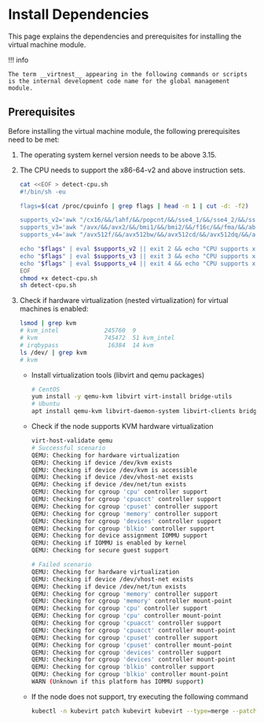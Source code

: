 # Install Dependencies

This page explains the dependencies and prerequisites for installing the virtual machine module.

!!! info

    The term __virtnest__ appearing in the following commands or scripts is the internal development code name for the global management module.

## Prerequisites

Before installing the virtual machine module, the following prerequisites need to be met:

1. The operating system kernel version needs to be above 3.15.

2. The CPU needs to support the x86-64-v2 and above instruction sets.

    ```sh
    cat <<EOF > detect-cpu.sh
    #!/bin/sh -eu
    
    flags=$(cat /proc/cpuinfo | grep flags | head -n 1 | cut -d: -f2)
    
    supports_v2='awk "/cx16/&&/lahf/&&/popcnt/&&/sse4_1/&&/sse4_2/&&/ssse3/ {found=1} END {exit !found}"'
    supports_v3='awk "/avx/&&/avx2/&&/bmi1/&&/bmi2/&&/f16c/&&/fma/&&/abm/&&/movbe/&&/xsave/ {found=1} END {exit !found}"'
    supports_v4='awk "/avx512f/&&/avx512bw/&&/avx512cd/&&/avx512dq/&&/avx512vl/ {found=1} END {exit !found}"'
    
    echo "$flags" | eval $supports_v2 || exit 2 && echo "CPU supports x86-64-v2"
    echo "$flags" | eval $supports_v3 || exit 3 && echo "CPU supports x86-64-v3"
    echo "$flags" | eval $supports_v4 || exit 4 && echo "CPU supports x86-64-v4"
    EOF
    chmod +x detect-cpu.sh
    sh detect-cpu.sh
    ```

3. Check if hardware virtualization (nested virtualization) for virtual machines is enabled:

    ```sh
    lsmod | grep kvm
    # kvm_intel             245760  9
    # kvm                   745472  51 kvm_intel
    # irqbypass              16384  14 kvm
    ls /dev/ | grep kvm
    # kvm
    ```

    - Install virtualization tools (libvirt and qemu packages)

        ```sh
        # CentOS
        yum install -y qemu-kvm libvirt virt-install bridge-utils
        # Ubuntu
        apt install qemu-kvm libvirt-daemon-system libvirt-clients bridge-utils
        ```

    - Check if the node supports KVM hardware virtualization

        ```sh
        virt-host-validate qemu
        # Successful scenario
        QEMU: Checking for hardware virtualization                                 : PASS
        QEMU: Checking if device /dev/kvm exists                                   : PASS
        QEMU: Checking if device /dev/kvm is accessible                            : PASS
        QEMU: Checking if device /dev/vhost-net exists                             : PASS
        QEMU: Checking if device /dev/net/tun exists                               : PASS
        QEMU: Checking for cgroup 'cpu' controller support                         : PASS
        QEMU: Checking for cgroup 'cpuacct' controller support                     : PASS
        QEMU: Checking for cgroup 'cpuset' controller support                      : PASS
        QEMU: Checking for cgroup 'memory' controller support                      : PASS
        QEMU: Checking for cgroup 'devices' controller support                     : PASS
        QEMU: Checking for cgroup 'blkio' controller support                       : PASS
        QEMU: Checking for device assignment IOMMU support                         : PASS
        QEMU: Checking if IOMMU is enabled by kernel                               : PASS
        QEMU: Checking for secure guest support                                    : WARN (Unknown if this platform has Secure Guest support)
        
        # Failed scenario
        QEMU: Checking for hardware virtualization                                 : FAIL (Only emulated CPUs are available, performance will be significantly limited)
        QEMU: Checking if device /dev/vhost-net exists                             : PASS
        QEMU: Checking if device /dev/net/tun exists                               : PASS
        QEMU: Checking for cgroup 'memory' controller support                      : PASS
        QEMU: Checking for cgroup 'memory' controller mount-point                  : PASS
        QEMU: Checking for cgroup 'cpu' controller support                         : PASS
        QEMU: Checking for cgroup 'cpu' controller mount-point                     : PASS
        QEMU: Checking for cgroup 'cpuacct' controller support                     : PASS
        QEMU: Checking for cgroup 'cpuacct' controller mount-point                 : PASS
        QEMU: Checking for cgroup 'cpuset' controller support                      : PASS
        QEMU: Checking for cgroup 'cpuset' controller mount-point                  : PASS
        QEMU: Checking for cgroup 'devices' controller support                     : PASS
        QEMU: Checking for cgroup 'devices' controller mount-point                 : PASS
        QEMU: Checking for cgroup 'blkio' controller support                       : PASS
        QEMU: Checking for cgroup 'blkio' controller mount-point                   : PASS
        WARN (Unknown if this platform has IOMMU support)
        ```

    - If the node does not support, try executing the following command

        ```sh
        kubectl -n kubevirt patch kubevirt kubevirt --type=merge --patch '{"spec":{"configuration":{"developerConfiguration":{"useEmulation":true}}}}'
        ```
